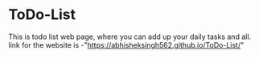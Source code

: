 # ToDo-List
This is todo list web page, where you can add up your daily tasks and all.
link for the website is -"https://abhisheksingh562.github.io/ToDo-List/"
